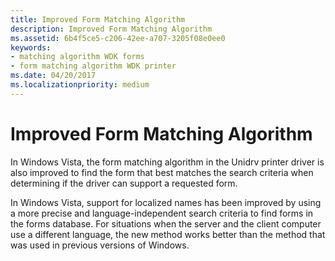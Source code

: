 ```yaml
---
title: Improved Form Matching Algorithm
description: Improved Form Matching Algorithm
ms.assetid: 6b4f5ce5-c206-42ee-a707-3205f08e0ee0
keywords:
- matching algorithm WDK forms
- form matching algorithm WDK printer
ms.date: 04/20/2017
ms.localizationpriority: medium
---
```


# Improved Form Matching Algorithm


In Windows Vista, the form matching algorithm in the Unidrv printer driver is also improved to find the form that best matches the search criteria when determining if the driver can support a requested form.

In Windows Vista, support for localized names has been improved by using a more precise and language-independent search criteria to find forms in the forms database. For situations when the server and the client computer use a different language, the new method works better than the method that was used in previous versions of Windows.

 

 




